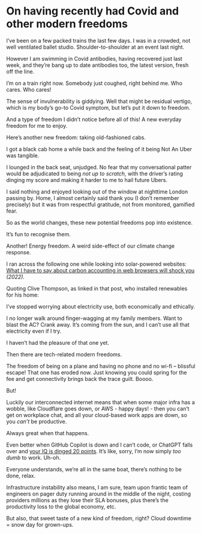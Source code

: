 # On having recently had Covid and other modern freedoms

I’ve been on a few packed trains the last few days. I was in a crowded, not
well ventilated ballet studio. Shoulder-to-shoulder at an event last night.

However I am swimming in Covid antibodies, having recovered just last week,
and they’re bang up to date antibodies too, the latest version, fresh off the
line.

I’m on a train right now. Somebody just coughed, right behind me. Who cares.
Who cares!

The sense of invulnerability is giddying. Well that might be residual vertigo,
which is my body’s go-to Covid symptom, but let’s put it down to freedom.

And a type of freedom I didn’t notice before all of this! A new everyday
freedom for me to enjoy.

Here’s another new freedom: taking old-fashioned cabs.

I got a black cab home a while back and the feeling of it being Not An Uber
was tangible.

I lounged in the back seat, unjudged. No fear that my conversational patter
would be adjudicated to being _not up to scratch,_ with the driver’s rating
dinging my score and making it harder to me to hail future Ubers.

I said nothing and enjoyed looking out of the window at nighttime London
passing by. Home, I almost certainly said thank you (I don’t remember
precisely) but it was from respectful gratitude, not from monitored, gamified
fear.

So as the world changes, these new potential freedoms pop into existence.

It’s fun to recognise them.

Another! Energy freedom. A weird side-effect of our climate change response.

I ran across the following one while looking into solar-powered websites:
[What I have to say about carbon accounting in web browsers will shock
you](/home/2022/09/01/carbon) _(2022)._

Quoting Clive Thompson, as linked in that post, who installed renewables for
his home:

I’ve stopped worrying about electricity use, both economically and ethically.

I no longer walk around finger-wagging at my family members. Want to blast the
AC? Crank away. It’s coming from the sun, and I can’t use all that electricity
even if I try.

I haven’t had the pleasure of that one yet.

Then there are tech-related modern freedoms.

The freedom of being on a plane and having no phone and no wi-fi – blissful
escape! That one has eroded now. Just knowing you could spring for the fee and
get connectivity brings back the trace guilt. Boooo.

But!

Luckily our interconnected internet means that when some major infra has a
wobble, like Cloudflare goes down, or AWS - happy days! - then you can’t get
on workplace chat, and all your cloud-based work apps are down, so you _can’t_
be productive.

Always great when that happens.

Even better when GitHub Copilot is down and I can’t code, or ChatGPT falls
over and [your IQ is dinged 20 points](/home/2023/11/10/hunches). It’s like,
sorry, I’m now simply _too dumb_ to work. Uh-oh.

Everyone understands, we’re all in the same boat, there’s nothing to be done,
relax.

Infrastructure instability also means, I am sure, team upon frantic team of
engineers on pager duty running around in the middle of the night, costing
providers millions as they lose their SLA bonuses, plus there’s the
productivity loss to the global economy, etc.

But also, that sweet taste of a new kind of freedom, right? Cloud downtime =
snow day for grown-ups.

